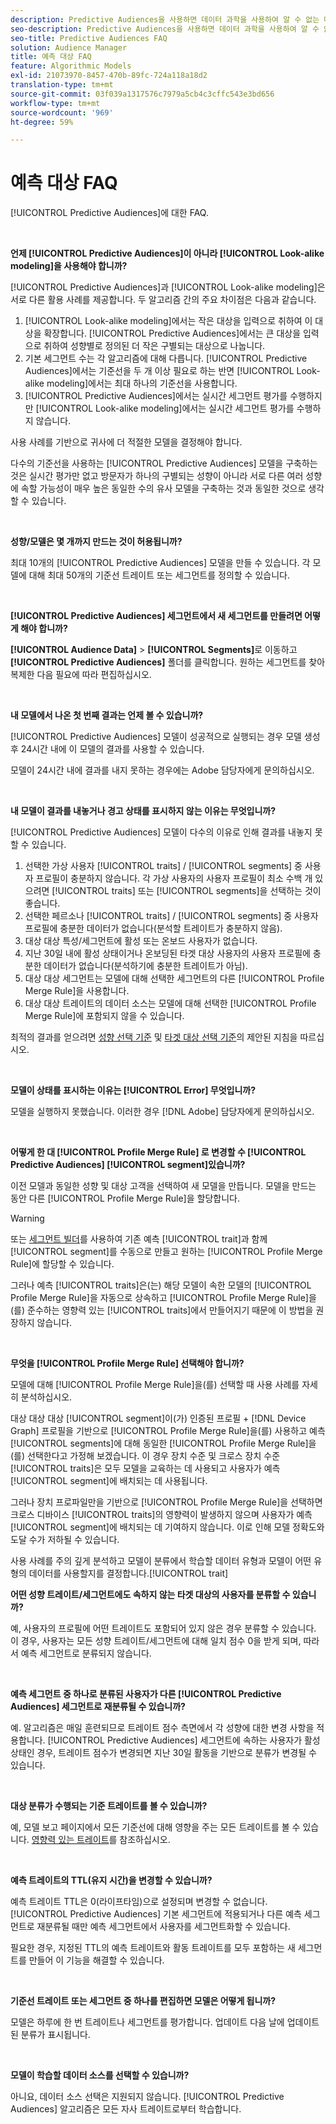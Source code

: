 ```yaml
---
description: Predictive Audiences을 사용하면 데이터 과학을 사용하여 알 수 없는 대상을 실시간으로 개별 성향으로 분류할 수 있습니다.
seo-description: Predictive Audiences을 사용하면 데이터 과학을 사용하여 알 수 없는 대상을 실시간으로 개별 성향으로 분류할 수 있습니다.
seo-title: Predictive Audiences FAQ
solution: Audience Manager
title: 예측 대상 FAQ
feature: Algorithmic Models
exl-id: 21073970-8457-470b-89fc-724a118a18d2
translation-type: tm+mt
source-git-commit: 03f039a1317576c7979a5cb4c3cffc543e3bd656
workflow-type: tm+mt
source-wordcount: '969'
ht-degree: 59%

---
```


# 예측 대상 FAQ

[!UICONTROL Predictive Audiences]에 대한 FAQ.

 

**언제 [!UICONTROL Predictive Audiences]이 아니라 [!UICONTROL Look-alike modeling]을 사용해야 합니까?**

[!UICONTROL Predictive Audiences]과 [!UICONTROL Look-alike modeling]은 서로 다른 활용 사례를 제공합니다. 두 알고리즘 간의 주요 차이점은 다음과 같습니다.

1. [!UICONTROL Look-alike modeling]에서는 작은 대상을 입력으로 취하여 이 대상을 확장합니다. [!UICONTROL Predictive Audiences]에서는 큰 대상을 입력으로 취하여 성향별로 정의된 더 작은 구별되는 대상으로 나눕니다.
1. 기본 세그먼트 수는 각 알고리즘에 대해 다릅니다. [!UICONTROL Predictive Audiences]에서는 기준선을 두 개 이상 필요로 하는 반면 [!UICONTROL Look-alike modeling]에서는 최대 하나의 기준선을 사용합니다.
1. [!UICONTROL Predictive Audiences]에서는 실시간 세그먼트 평가를 수행하지만 [!UICONTROL Look-alike modeling]에서는 실시간 세그먼트 평가를 수행하지 않습니다.

사용 사례를 기반으로 귀사에 더 적절한 모델을 결정해야 합니다.

다수의 기준선을 사용하는 [!UICONTROL Predictive Audiences] 모델을 구축하는 것은 실시간 평가만 없고 방문자가 하나의 구별되는 성향이 아니라 서로 다른 여러 성향에 속할 가능성이 매우 높은 동일한 수의 유사 모델을 구축하는 것과 동일한 것으로 생각할 수 있습니다.

 

**성향/모델은 몇 개까지 만드는 것이 허용됩니까?**

최대 10개의 [!UICONTROL Predictive Audiences] 모델을 만들 수 있습니다. 각 모델에 대해 최대 50개의 기준선 트레이트 또는 세그먼트를 정의할 수 있습니다.

 

**[!UICONTROL Predictive Audiences] 세그먼트에서 새 세그먼트를 만들려면 어떻게 해야 합니까?**

**[!UICONTROL Audience Data]** > **[!UICONTROL Segments]**&#x200B;로 이동하고 **[!UICONTROL Predictive Audiences]** 폴더를 클릭합니다. 원하는 세그먼트를 찾아 복제한 다음 필요에 따라 편집하십시오.

 

**내 모델에서 나온 첫 번째 결과는 언제 볼 수 있습니까?**

[!UICONTROL Predictive Audiences] 모델이 성공적으로 실행되는 경우 모델 생성 후 24시간 내에 이 모델의 결과를 사용할 수 있습니다.

모델이 24시간 내에 결과를 내지 못하는 경우에는 Adobe 담당자에게 문의하십시오.

 

**내 모델이 결과를 내놓거나 경고 상태를 표시하지 않는 이유는 무엇입니까?**

[!UICONTROL Predictive Audiences] 모델이 다수의 이유로 인해 결과를 내놓지 못할 수 있습니다.

1. 선택한 가상 사용자 [!UICONTROL traits] / [!UICONTROL segments] 중 사용자 프로필이 충분하지 않습니다. 각 가상 사용자의 사용자 프로필이 최소 수백 개 있으려면 [!UICONTROL traits] 또는 [!UICONTROL segments]을 선택하는 것이 좋습니다.
1. 선택한 페르소나 [!UICONTROL traits] / [!UICONTROL segments] 중 사용자 프로필에 충분한 데이터가 없습니다(분석할 트레이트가 충분하지 않음).
1. 대상 대상 특성/세그먼트에 활성 또는 온보드 사용자가 없습니다.
1. 지난 30일 내에 활성 상태이거나 온보딩된 타겟 대상 사용자의 사용자 프로필에 충분한 데이터가 없습니다(분석하기에 충분한 트레이트가 아님).
1. 대상 대상 세그먼트는 모델에 대해 선택한 세그먼트의 다른 [!UICONTROL Profile Merge Rule]을 사용합니다.
1. 대상 대상 트레이트의 데이터 소스는 모델에 대해 선택한 [!UICONTROL Profile Merge Rule]에 포함되지 않을 수 있습니다.

최적의 결과를 얻으려면 [성향 선택 기준](../features/algorithmic-models/predictive-audiences.md#selection-personas) 및 [타겟 대상 선택 기준](../features/algorithmic-models/predictive-audiences.md#selection-audience)의 제안된 지침을 따르십시오.

 

**모델이 상태를 표시하는 이유는  [!UICONTROL Error] 무엇입니까?**

모델을 실행하지 못했습니다. 이러한 경우 [!DNL Adobe] 담당자에게 문의하십시오.

 

**어떻게 한 대 [!UICONTROL Profile Merge Rule] 로 변경할 수  [!UICONTROL Predictive Audiences] [!UICONTROL segment]있습니까?**

이전 모델과 동일한 성향 및 대상 고객을 선택하여 새 모델을 만듭니다. 모델을 만드는 동안 다른 [!UICONTROL Profile Merge Rule]을 할당합니다.

>[!WARNING]
> 또는 [세그먼트 빌더](../features/segments/segment-builder.md)를 사용하여 기존 예측 [!UICONTROL trait]과 함께 [!UICONTROL segment]를 수동으로 만들고 원하는 [!UICONTROL Profile Merge Rule]에 할당할 수 있습니다.
> 
> 그러나 예측 [!UICONTROL traits]은(는) 해당 모델이 속한 모델의 [!UICONTROL Profile Merge Rule]을 자동으로 상속하고 [!UICONTROL Profile Merge Rule]을(를) 준수하는 영향력 있는 [!UICONTROL traits]에서 만들어지기 때문에 이 방법을 권장하지 않습니다.

 

**무엇을  [!UICONTROL Profile Merge Rule] 선택해야 합니까?**

모델에 대해 [!UICONTROL Profile Merge Rule]을(를) 선택할 때 사용 사례를 자세히 분석하십시오.

대상 대상 대상 [!UICONTROL segment]이(가) 인증된 프로필 + [!DNL Device Graph] 프로필을 기반으로 [!UICONTROL Profile Merge Rule]을(를) 사용하고 예측 [!UICONTROL segments]에 대해 동일한 [!UICONTROL Profile Merge Rule]을(를) 선택한다고 가정해 보겠습니다. 이 경우 장치 수준 및 크로스 장치 수준 [!UICONTROL traits]은 모두 모델을 교육하는 데 사용되고 사용자가 예측 [!UICONTROL segment]에 배치되는 데 사용됩니다.

그러나 장치 프로파일만을 기반으로 [!UICONTROL Profile Merge Rule]을 선택하면 크로스 디바이스 [!UICONTROL traits]의 영향력이 발생하지 않으며 사용자가 예측 [!UICONTROL segment]에 배치되는 데 기여하지 않습니다. 이로 인해 모델 정확도와 도달 수가 저하될 수 있습니다.

사용 사례를 주의 깊게 분석하고 모델이 분류에서 학습할 데이터 유형과 모델이 어떤 유형의 데이터를 사용할지를 결정합니다.[!UICONTROL trait]

**어떤 성향 트레이트/세그먼트에도 속하지 않는 타겟 대상의 사용자를 분류할 수 있습니까?**

예, 사용자의 프로필에 어떤 트레이트도 포함되어 있지 않은 경우 분류할 수 있습니다. 이 경우, 사용자는 모든 성향 트레이트/세그먼트에 대해 일치 점수 0을 받게 되며, 따라서 예측 세그먼트로 분류되지 않습니다.

 

**예측 세그먼트 중 하나로 분류된 사용자가 다른 [!UICONTROL Predictive Audiences] 세그먼트로 재분류될 수 있습니까?**

예. 알고리즘은 매일 훈련되므로 트레이트 점수 측면에서 각 성향에 대한 변경 사항을 적용합니다. [!UICONTROL Predictive Audiences] 세그먼트에 속하는 사용자가 활성 상태인 경우, 트레이트 점수가 변경되면 지난 30일 활동을 기반으로 분류가 변경될 수 있습니다.

 

**대상 분류가 수행되는 기준 트레이트를 볼 수 있습니까?**

예, 모델 보고 페이지에서 모든 기준선에 대해 영향을 주는 모든 트레이트를 볼 수 있습니다. [영향력 있는 트레이트](../features/algorithmic-models/predictive-audiences-reporting.md#influential-traits)를 참조하십시오.

 

**예측 트레이트의 TTL(유지 시간)을 변경할 수 있습니까?**

예측 트레이트 TTL은 0(라이프타임)으로 설정되며 변경할 수 없습니다. [!UICONTROL Predictive Audiences] 기본 세그먼트에 적용되거나 다른 예측 세그먼트로 재분류될 때만 예측 세그먼트에서 사용자를 세그먼트화할 수 있습니다.

필요한 경우, 지정된 TTL의 예측 트레이트와 활동 트레이트를 모두 포함하는 새 세그먼트를 만들어 이 기능을 해결할 수 있습니다.

 


**기준선 트레이트 또는 세그먼트 중 하나를 편집하면 모델은 어떻게 됩니까?**

모델은 하루에 한 번 트레이트나 세그먼트를 평가합니다. 업데이트 다음 날에 업데이트된 분류가 표시됩니다.

 

**모델이 학습할 데이터 소스를 선택할 수 있습니까?**

아니요, 데이터 소스 선택은 지원되지 않습니다. [!UICONTROL Predictive Audiences] 알고리즘은 모든 자사 트레이트로부터 학습합니다.
